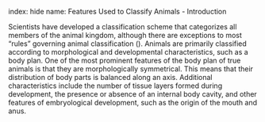 index: hide
name: Features Used to Classify Animals - Introduction

Scientists have developed a classification scheme that categorizes all members of the animal kingdom, although there are exceptions to most “rules” governing animal classification (). Animals are primarily classified according to morphological and developmental characteristics, such as a body plan. One of the most prominent features of the body plan of true animals is that they are morphologically symmetrical. This means that their distribution of body parts is balanced along an axis. Additional characteristics include the number of tissue layers formed during development, the presence or absence of an internal body cavity, and other features of embryological development, such as the origin of the mouth and anus.
